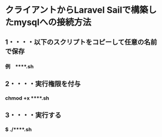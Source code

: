 # クライアントからLaravel Sailで構築したmysqlへの接続方法

## 1・・・・以下のスクリプトをコピーして任意の名前で保存
### 例　****.sh

## 2・・・・実行権限を付与
### chmod +x ****.sh

## 3・・・・実行する
### $ ./****.sh


